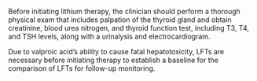 Before initiating lithium therapy, the clinician should perform a thorough physical exam that includes palpation of the thyroid gland and obtain creatinine, blood urea nitrogen, and thyroid function test, including T3, T4, and TSH levels, along with a urinalysis and electrocardiogram.

Due to valproic acid’s ability to cause fatal hepatotoxicity, LFTs are necessary before initiating therapy to establish a baseline for the comparison of LFTs for follow-up monitoring.